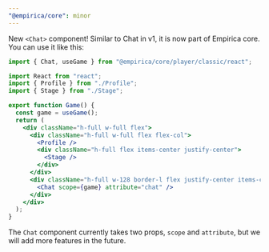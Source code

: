 ```yaml
---
"@empirica/core": minor
---
```


New `<Chat>` component! Similar to Chat in v1, it is now part of Empirica core.
You can use it like this:

```jsx
import { Chat, useGame } from "@empirica/core/player/classic/react";

import React from "react";
import { Profile } from "./Profile";
import { Stage } from "./Stage";

export function Game() {
  const game = useGame();
  return (
    <div className="h-full w-full flex">
      <div className="h-full w-full flex flex-col">
        <Profile />
        <div className="h-full flex items-center justify-center">
          <Stage />
        </div>
      </div>
      <div className="h-full w-128 border-l flex justify-center items-center">
        <Chat scope={game} attribute="chat" />
      </div>
    </div>
  );
}
```

The `Chat` component currently takes two props, `scope` and `attribute`, but we
will add more features in the future.
